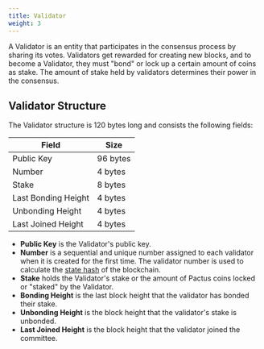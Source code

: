 ```yaml
---
title: Validator
weight: 3
---
```


A Validator is an entity that participates in the consensus process by sharing its votes.
Validators get rewarded for creating new blocks, and to become a Validator,
they must "bond" or lock up a certain amount of coins as stake.
The amount of stake held by validators determines their power in the consensus.

## Validator Structure

The Validator structure is 120 bytes long and consists the following fields:

| Field               | Size     |
| ------------------- | -------- |
| Public Key          | 96 bytes |
| Number              | 4 bytes  |
| Stake               | 8 bytes  |
| Last Bonding Height | 4 bytes  |
| Unbonding Height    | 4 bytes  |
| Last Joined Height  | 4 bytes  |

- **Public Key** is the Validator's public key.
- **Number** is a sequential and unique number assigned to each validator when it is created for the first time.
  The validator number is used to calculate the [state hash](/concepts/blockchain/state-hash) of the blockchain.
- **Stake** holds the Validator's stake or the amount of Pactus coins locked or "staked" by the Validator.
- **Bonding Height** is the last block height that the validator has bonded their stake.
- **Unbonding Height** is the block height that the validator's stake is unbonded.
- **Last Joined Height** is the block height that the validator joined the committee.

